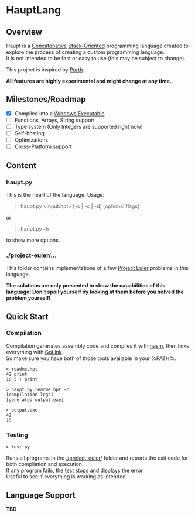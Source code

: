 # HauptLang
## Overview
Haupt is a [Concatenative](https://en.wikipedia.org/wiki/Concatenative_programming_language) [Stack-Oriented](https://en.wikipedia.org/wiki/Stack-oriented_programming) programming language created to explore the process of creating a custom programming language.  
It is not intended to be fast or easy to use (this may be subject to change).

This project is inspired by [Porth](https://www.youtube.com/watch?v=8QP2fDBIxjM&list=PLpM-Dvs8t0VbMZA7wW9aR3EtBqe2kinu4).

**All features are highly experimental and might change at any time.**

## Milestones/Roadmap
- [x] Compiled into a [Windows Executable](https://en.wikipedia.org/wiki/Portable_Executable)
- [ ] Functions, Arrays, String support
- [ ] Type system (Only Integers are supported right now)
- [ ] Self-hosting
- [ ] Optimizations
- [ ] Cross-Platform support

## Content
### haupt.py
This is the heart of the language.
Usage:
> haupt.py <input.hpt> [-s | -c | -d] [optional flags]

or

> haupt.py -h

to show more options.

### ./project-euler/...
This folder contains implementations of a few [Project Euler](https://projecteuler.net/) problems in this language.

**The solutions are only presented to show the capabilities of this language! Don't spoil yourself by looking at them before you solved the problem yourself!**

## Quick Start
### Compilation
Compilation generates assembly code and compiles it with [nasm](https://www.nasm.us/), then links everything with [GoLink](https://www.godevtool.com/).  
So make sure you have both of those tools available in your %PATH%.

```console
> readme.hpt
42 print
10 5 + print
```
```console
> haupt.py readme.hpt -c
[compilation logs]
[generated output.exe]
```
```console
> output.exe
42
15
```

### Testing
```console
> test.py
```
Runs all programs in the [./project-euler/](#project-euler) folder
and reports the exit code for both compilation and execution.  
If any program fails, the test stops and displays the error.  
Useful to see if everything is working as intended.

## Language Support
**TBD**
